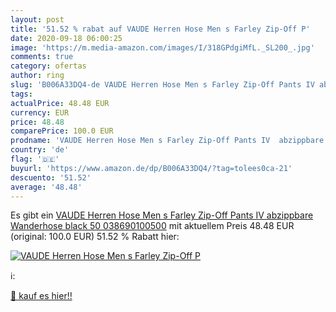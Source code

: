 ```yaml
---
layout: post
title: '51.52 % rabat auf VAUDE Herren Hose Men s Farley Zip-Off P'
date: 2020-09-18 06:00:25
image: 'https://m.media-amazon.com/images/I/318GPdgiMfL._SL200_.jpg'
comments: true
category: ofertas
author: ring
slug: 'B006A33DQ4-de VAUDE Herren Hose Men s Farley Zip-Off Pants IV abzippbare...'
tags: 
actualPrice: 48.48 EUR
currency: EUR
price: 48.48
comparePrice: 100.0 EUR
prodname: 'VAUDE Herren Hose Men s Farley Zip-Off Pants IV  abzippbare Wanderhose  black  50  038690100500'
country: 'de'
flag: '🇩🇪'
buyurl: 'https://www.amazon.de/dp/B006A33DQ4/?tag=tolees0ca-21'
descuento: '51.52'
average: '48.48'
---
```


Es gibt ein [VAUDE Herren Hose Men s Farley Zip-Off Pants IV  abzippbare Wanderhose  black  50  038690100500](https://www.amazon.de/dp/B006A33DQ4/?tag=tolees0ca-21) mit aktuellem Preis 48.48 EUR (original: 100.0 EUR) 51.52 % Rabatt hier:

[![VAUDE Herren Hose Men s Farley Zip-Off P](https://m.media-amazon.com/images/I/318GPdgiMfL._SL200_.jpg)](https://www.amazon.de/dp/B006A33DQ4/?tag=tolees0ca-21)

ℹ️:


[🛒 kauf es hier!!](https://www.amazon.de/dp/B006A33DQ4/?tag=tolees0ca-21)
